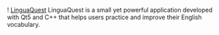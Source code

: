 ! [LinguaQuest](./imagesREADME/lOGO.png)
LinguaQuest is a small yet powerful application developed with Qt5 and C++ that helps users practice and improve their English vocabulary.
